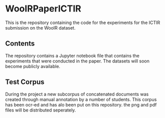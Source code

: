 # WooIRPaperICTIR

This is the repository containing the code for the experiments for the ICTIR submission on the WooIR dataset. 

## Contents
The repository contains a Jupyter notebook file that contains the experiments that were conducted in the paper. The datasets will soon become publicly available.



## Test Corpus

During the project a new subcorpus of concatenated documents was created through manual annotation by a number of students. This corpus has been ocr-ed and has alo been put on this repository. the png and pdf files will be distributed seperately.
